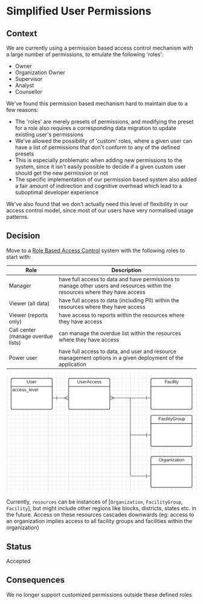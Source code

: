 # Simplified User Permissions

## Context
We are currently using a permission based access control mechanism with a large 
number of permissions, to emulate the following 'roles':
- Owner
- Organization Owner
- Supervisor
- Analyst
- Counsellor

We've found this permission based mechanism hard to maintain due to a few reasons:
- The 'roles' are merely presets of permissions, and modifying the preset for a role also requires 
a corresponding data migration to update existing user's permissions
- We've allowed the possibility of 'custom' roles, where a given user can have a list of permissions 
that don't conform to any of the defined presets
- This is especially problematic when adding new 
permissions to the system, since it isn't easily possible to decide if a given custom user should get 
the new permission or not
- The specific implementation of our permission based system also added a fair amount of indirection 
and cognitive overhead which lead to a suboptimal developer experience 

We've also found that we don't actually need this level of flexibility in our access control model,
since most of our users have very normalised usage patterns.

## Decision
Move to a [Role Based Access Control](https://en.wikipedia.org/wiki/Role-based_access_control) system with the following roles to start with:

| Role                               | Description                                                                                                                    |
|------------------------------------|--------------------------------------------------------------------------------------------------------------------------------|
| Manager                            | have full access to data and have permissions to manage other users and resources within the  resources where they have access |
| Viewer (all data)                  | have full access to data (including PII) within the resources where they have access                                           |
| Viewer (reports only)              | have access to reports within the resources where they have access                                                             |
| Call center (manage overdue lists) | can manage the overdue list within the resources where they have access                                                        |
| Power user                         | have full access to data, and user and resource management options in a given  deployment of the application                   |

![simplified-permissions](resources/simplified-permissions.png)

Currently, `resources` can be instances of [`Organization`, `FacilityGroup`, `Facility`], but might include 
other regions like blocks, districts, states etc. in the future. Access on these resources cascades 
downwards (eg: access to an organization implies access to all facility groups and facilities within the organization)

## Status
Accepted

## Consequences
We no longer support customized permissions outside these defined roles
